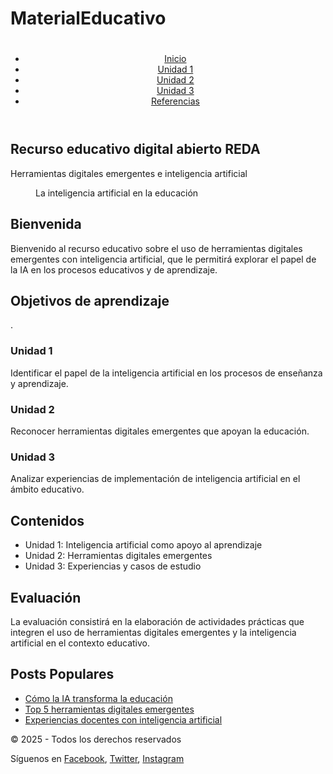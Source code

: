 # MaterialEducativo 
<!DOCTYPE html>
<html lang="es">
<head>
    <meta charset="UTF-8">
    <meta name="viewport" content="width=device-width, initial-scale=1.0">

</head>
<body>
    <header>
        <h1></h1>
        <nav>
            <ul>
                <li><a href="#">Inicio</a></li>
                <li><a href="#">Unidad 1</a></li>
                <li><a href="#">Unidad 2</a></li>
                <li><a href="#">Unidad 3</a></li>
                <li><a href="#">Referencias</a></li>
            </ul>
        </nav>
    </header>
    <main>
        <section id="centro">
            <h2>Recurso educativo digital abierto REDA</h2>
            <p>Herramientas digitales emergentes e inteligencia artificial</p>
            <figure>
                <figcaption>La inteligencia artificial en la educación</figcaption>
            </figure>
        </section>
        <aside id="bienvenida"> 
            <h2>Bienvenida</h2>
            <p>
                Bienvenido al recurso educativo sobre el uso de herramientas digitales emergentes con inteligencia artificial, 
                que le permitirá explorar el papel de la IA en los procesos educativos y de aprendizaje.
            </p>
        </aside>
        <aside id="objetivos">
            <h2>Objetivos de aprendizaje</h2>
            <article>.
                <h3>Unidad 1</h3>
                <p>Identificar el papel de la inteligencia artificial en los procesos de enseñanza y aprendizaje.</p>
            </article>
            <article>
                <h3>Unidad 2</h3>
                <p>Reconocer herramientas digitales emergentes que apoyan la educación.</p>
            </article>
            <article>
                <h3>Unidad 3</h3>
                <p>Analizar experiencias de implementación de inteligencia artificial en el ámbito educativo.</p>
            </article>
        </aside>
        <aside id="contenidos">
            <h2>Contenidos</h2>
            <ul>
                <li>Unidad 1: Inteligencia artificial como apoyo al aprendizaje</li>
                <li>Unidad 2: Herramientas digitales emergentes</li>
                <li>Unidad 3: Experiencias y casos de estudio</li>
            </ul>
        </aside>
        <section id="evaluacion">
            <h2>Evaluación</h2>
            <p>
                La evaluación consistirá en la elaboración de actividades prácticas que integren el uso de herramientas digitales emergentes 
                y la inteligencia artificial en el contexto educativo.
            </p>
        </section>
        <aside>
            <h2>Posts Populares</h2>
            <ul>
                <li><a href="#">Cómo la IA transforma la educación</a></li>
                <li><a href="#">Top 5 herramientas digitales emergentes</a></li>
                <li><a href="#">Experiencias docentes con inteligencia artificial</a></li>
            </ul>
        </aside>
    </main>
    <footer>
        <p>&copy; 2025  - Todos los derechos reservados</p>
        <p>Síguenos en 
            <a href="#">Facebook</a>, 
            <a href="#">Twitter</a>, 
            <a href="#">Instagram</a>
        </p>
    </footer>
</body>
</html>
